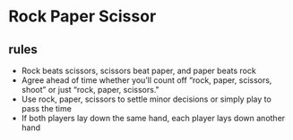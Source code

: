 # Rock Paper Scissor

## rules
 - Rock beats scissors, scissors beat paper, and paper beats rock
 - Agree ahead of time whether you’ll count off “rock, paper, scissors, shoot” or just “rock, paper, scissors."
 - Use rock, paper, scissors to settle minor decisions or simply play to pass the time
 - If both players lay down the same hand, each player lays down another hand
 

